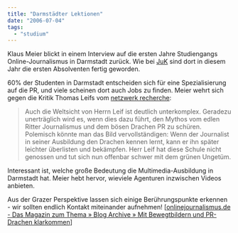 ```yaml
---
title: "Darmstädter Lektionen"
date: "2006-07-04"
tags: 
  - "studium"
---
```


Klaus Meier blickt in einem Interview auf die ersten Jahre Studiengangs Online-Journalismus in Darmstadt zurück. Wie bei [JuK](http://www.fh-joanneum.at/aw/home/Studienangebot/Medien_und_Design_4275271/~czf/juk/?lan=de) sind dort in diesem Jahr die ersten Absolventen fertig geworden.

60% der Studenten in Darmstadt entscheiden sich für eine Spezialisierung auf die PR, und viele scheinen dort auch Jobs zu finden. Meier wehrt sich gegen die Kritik Thomas Leifs vom [netzwerk recherche](http://www.netzwerkrecherche.de/projekte/index.php?pageid=6):

> Auch die Weltsicht von Herrn Leif ist deutlich unterkomplex. Geradezu unerträglich wird es, wenn dies dazu führt, den Mythos vom edlen Ritter Journalismus und dem bösen Drachen PR zu schüren. Polemisch könnte man das Bild vervollständigen: Wenn der Journalist in seiner Ausbildung den Drachen kennen lernt, kann er ihn später leichter überlisten und bekämpfen. Herr Leif hat diese Schule nicht genossen und tut sich nun offenbar schwer mit dem grünen Ungetüm.

Interessant ist, welche große Bedeutung die Multimedia-Ausbildung in Darmstadt hat. Meier hebt hervor, wieviele Agenturen inzwischen Videos anbieten.

Aus der Grazer Perspektive lassen sich einige Berührungspunkte erkennen - wir sollten endlich Kontakt miteinander aufnehmen! \[[onlinejournalismus.de - Das Magazin zum Thema » Blog Archive » Mit Bewegtbildern und PR-Drachen klarkommen](http://www.onlinejournalismus.de/2006/07/03/mit-bewegtbildern-und-pr-drachen-klarkommen/)\]
